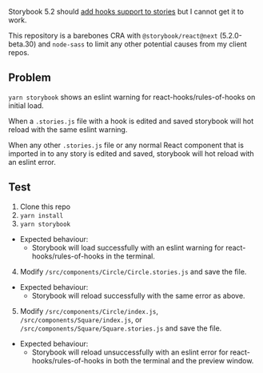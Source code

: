 Storybook 5.2 should [add hooks support to stories](https://github.com/storybookjs/storybook/pull/7571) but I cannot get it to work.

This repository is a barebones CRA with `@storybook/react@next` (5.2.0-beta.30) and `node-sass` to limit any other potential causes from my client repos.

## Problem

`yarn storybook` shows an eslint warning for react-hooks/rules-of-hooks on initial load.

When a `.stories.js` file with a hook is edited and saved storybook will hot reload with the same eslint warning.

When any other `.stories.js` file or any normal React component that is imported in to any story is edited and saved, storybook will hot reload with an eslint error.

## Test

1. Clone this repo
2. `yarn install`
3. `yarn storybook`
  * Expected behaviour:
    * Storybook will load successfully with an eslint warning for react-hooks/rules-of-hooks in the terminal.
4. Modify `/src/components/Circle/Circle.stories.js` and save the file.
  * Expected behaviour:
    * Storybook will reload successfully with the same error as above.
5. Modify `/src/components/Circle/index.js`, `/src/components/Square/index.js`, or `/src/components/Square/Square.stories.js` and save the file.
  * Expected behaviour:
    * Storybook will reload unsuccessfully with an eslint error for react-hooks/rules-of-hooks in both the terminal and the preview window.

